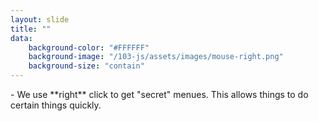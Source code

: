 ```yaml
---
layout: slide
title: ""
data:
    background-color: "#FFFFFF"
    background-image: "/103-js/assets/images/mouse-right.png"
    background-size: "contain"
---
```


<aside class="notes" markdown="1">
- We use **right** click to get "secret" menues. This allows things to do certain things quickly.
</aside>

